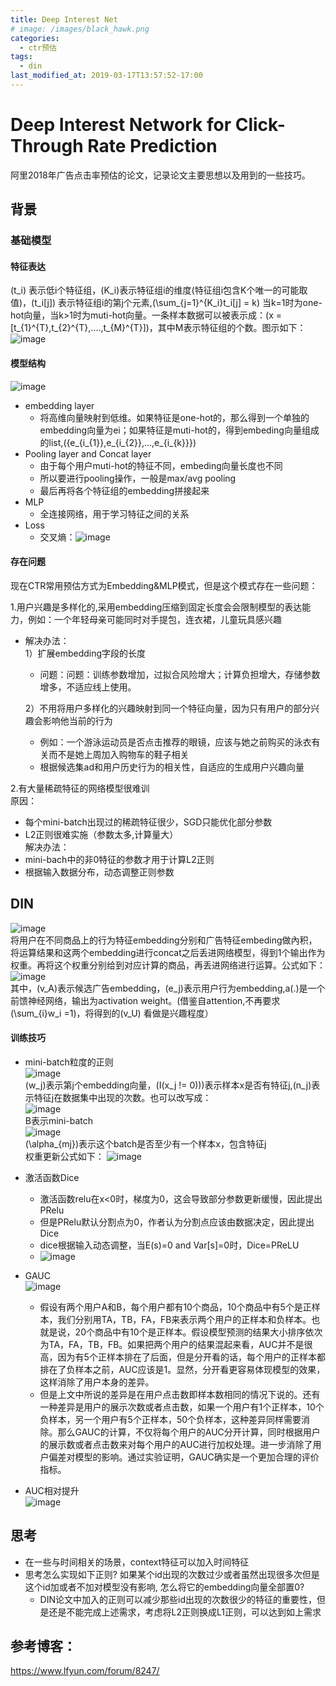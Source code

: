```yaml
---
title: Deep Interest Net
# image: /images/black_hawk.png
categories:
  - ctr预估
tags:
  - din
last_modified_at: 2019-03-17T13:57:52-17:00
---
```


# Deep Interest Network for Click-Through Rate Prediction  
阿里2018年广告点击率预估的论文，记录论文主要思想以及用到的一些技巧。

## 背景

### 基础模型
#### 特征表达
\(t_i\) 表示低i个特征组，\(K_i\)表示特征组i的维度(特征组i包含K个唯一的可能取值)，\(t_i[j]\) 表示特征组i的第j个元素,\(\sum_{j=1}^{K_i}t_i[j] = k\) 当k=1时为one-hot向量，当k>1时为muti-hot向量。一条样本数据可以被表示成：\(x = [t_{1}^{T},t_{2}^{T},....,t_{M}^{T}]\)，其中M表示特征组的个数。图示如下：  
![image](/images/picture/DIN/DIN_feature.png)
#### 模型结构
![image](/images/picture/DIN/DIN_baseModel.png)  
- embedding layer
    - 将高维向量映射到低维。如果特征是one-hot的，那么得到一个单独的embedding向量为ei；如果特征是muti-hot的，得到embeding向量组成的list,\(\{e_{i_{1}},e_{i_{2}},...,e_{i_{k}}\}\)
- Pooling layer and Concat layer
    - 由于每个用户muti-hot的特征不同，embeding向量长度也不同
    - 所以要进行pooling操作，一般是max/avg pooling
    - 最后再将各个特征组的embedding拼接起来
- MLP
    - 全连接网络，用于学习特征之间的关系
- Loss
    - 交叉熵：![image](/images/picture/DIN/DIN_lossFuction.png) 
    

#### 存在问题  
现在CTR常用预估方式为Embedding&MLP模式，但是这个模式存在一些问题：  

1.用户兴趣是多样化的,采用embedding压缩到固定长度会会限制模型的表达能力，例如：一个年轻母亲可能同时对手提包，连衣裙，儿童玩具感兴趣
- 解决办法：  
    1）扩展embedding字段的长度
    - 问题：问题：训练参数增加，过拟合风险增大；计算负担增大，存储参数增多，不适应线上使用。 
      
    2）不用将用户多样化的兴趣映射到同一个特征向量，因为只有用户的部分兴趣会影响他当前的行为  
    - 例如：一个游泳运动员是否点击推荐的眼镜，应该与她之前购买的泳衣有关而不是她上周加入购物车的鞋子相关
    - 根据候选集ad和用户历史行为的相关性，自适应的生成用户兴趣向量  

2.有大量稀疏特征的网络模型很难训  
    原因：  
 - 每个mini-batch出现过的稀疏特征很少，SGD只能优化部分参数
 - L2正则很难实施（参数太多,计算量大）  
    解决办法：
 - mini-bach中的非0特征的参数才用于计算L2正则
 - 根据输入数据分布，动态调整正则参数
 
## DIN  
![image](/images/picture/DIN/DIN_model.png)  
将用户在不同商品上的行为特征embedding分别和广告特征embeding做內积，将运算结果和这两个embedding进行concat之后丢进网络模型，得到1个输出作为权重。再将这个权重分别给到对应计算的商品，再丢进网络进行运算。公式如下：  
![image](/images/picture/DIN/DIN_function.png)  
其中，\(v_A\)表示候选广告embedding，\(e_j\)表示用户行为embedding,a(.)是一个前馈神经网络，输出为activation weight。(借鉴自attention,不再要求 \(\sum_{i}w_i =1\)，将得到的\(v_U\) 看做是兴趣程度）
 
#### 训练技巧  
- mini-batch粒度的正则  
  ![image](/images/picture/DIN/DIN_regulation1.png)  
  \(w_j\)表示第j个embedding向量，\(I(x_j != 0))\)表示样本x是否有特征j,\(n_j\)表示特征j在数据集中出现的次数。也可以改写成：  
  ![image](/images/picture/DIN/DIN_regulation2.png)  
  B表示mini-batch  
  ![image](/images/picture/DIN/DIN_regulation3.png)  
  \(\alpha_{mj}\)表示这个batch是否至少有一个样本x，包含特征j  
  权重更新公式如下： 
  ![image](/images/picture/DIN/DIN_regulation4.png) 
- 激活函数Dice  
    - 激活函数relu在x<0时，梯度为0，这会导致部分参数更新缓慢，因此提出PRelu
    - 但是PRelu默认分割点为0，作者认为分割点应该由数据决定，因此提出Dice
    - dice根据输入动态调整，当E(s)=0 and Var[s]=0时，Dice=PReLU
    - ![image](/images/picture/DIN/DIN_Dice.png)  
    
- GAUC  
 ![image](/images/picture/DIN/DIN_GAUC.png)  
    - 假设有两个用户A和B，每个用户都有10个商品，10个商品中有5个是正样本，我们分别用TA，TB，FA，FB来表示两个用户的正样本和负样本。也就是说，20个商品中有10个是正样本。假设模型预测的结果大小排序依次为TA，FA，TB，FB。如果把两个用户的结果混起来看，AUC并不是很高，因为有5个正样本排在了后面，但是分开看的话，每个用户的正样本都排在了负样本之前，AUC应该是1。显然，分开看更容易体现模型的效果，这样消除了用户本身的差异。
    - 但是上文中所说的差异是在用户点击数即样本数相同的情况下说的。还有一种差异是用户的展示次数或者点击数，如果一个用户有1个正样本，10个负样本，另一个用户有5个正样本，50个负样本，这种差异同样需要消除。那么GAUC的计算，不仅将每个用户的AUC分开计算，同时根据用户的展示数或者点击数来对每个用户的AUC进行加权处理。进一步消除了用户偏差对模型的影响。通过实验证明，GAUC确实是一个更加合理的评价指标。
- AUC相对提升    
 ![image](/images/picture/DIN/DIN_relaimpr.png)  
 
## 思考
- 在一些与时间相关的场景，context特征可以加入时间特征
- 思考怎么实现如下正则? 如果某个id出现的次数过少或者虽然出现很多次但是这个id加或者不加对模型没有影响, 怎么将它的embedding向量全部置0? 
    - DIN论文中加入的正则可以减少那些id出现的次数很少的特征的重要性，但是还是不能完成上述需求，考虑将L2正则换成L1正则，可以达到如上需求  
    
## 参考博客：
https://www.lfyun.com/forum/8247/
 
 
 